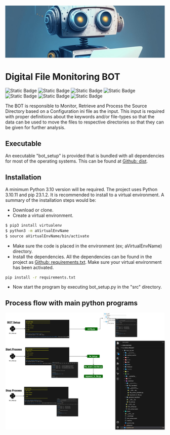 ![](images/fw_bot_bck.jpeg)

# Digital File Monitoring BOT

![Static Badge](https://img.shields.io/badge/python-%3E%3Dv3.10-blue)
![Static Badge](https://img.shields.io/badge/dist-download-pink)
![Static Badge](https://img.shields.io/badge/release-v1.0.0-purple)
![Static Badge](https://img.shields.io/badge/docs-sphinx-purple)
![Static Badge](https://img.shields.io/badge/htmlcov-coverage-yellow)
![Static Badge](https://img.shields.io/badge/test_case-pytest-yellow)
![Static Badge](https://img.shields.io/badge/metrics-radon-yellow)

The BOT is responsible to Monitor, Retrieve and Process the Source Directory based on a Configuration ini file as the input.
This input is required with proper definitions about the keywords and/or file-types so that the data can be used to move the files to respective directories so that they can be given for further analysis.

## Executable

An executable "bot_setup" is provided that is bundled with all dependencies for most of the operating systems. This can be found at <a href="dist" target="_blank">Github: dist</a>.

## Installation

A minimum Python 3.10 version will be required. The project uses Python 3.10.11 and pip 23.1.2. It is recommended to install to a virtual environment. A summary of the installation steps would be:

- Download or clone.
- Create a virtual environment.

```bash
$ pip3 install virtualenv
$ python3 -m aVirtualEnvName
$ source aVirtualEnvName/bin/activate
```

- Make sure the code is placed in the environment (ex; aVirtualEnvName) directory.
- Install the dependencies. All the dependencies can be found in the project as <a href="requirements.txt">Github: requirements.txt</a>. Make sure your virtual environment has been activated.

```bash
pip install -r requirements.txt
```

- Now start the program by executing bot_setup.py in the "src" directory.

## Process flow with main python programs

![](images/process_flow.png)
